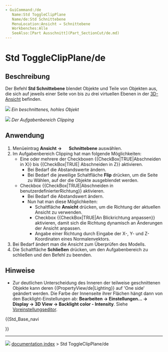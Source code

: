 ```yaml
---
- GuiCommand:/de
   Name:Std ToggleClipPlane
   Name/de:Std Schnittebene
   MenuLocation:Ansicht → Schnittebene
   Workbenches:Alle
   SeeAlso:[Part Ausschnitt](Part_SectionCut/de.md)
---
```


# Std ToggleClipPlane/de

## Beschreibung

Der Befehl **Std Schnittebene** blendet Objekte und Teile von Objekten aus, die sich auf jeweils einer Seite von bis zu drei virtuellen Ebenen in der [3D-Ansicht](3D_view/de.md) befinden.

![](images/Std_ToggleClipPlane_example.png ) 
*Ein beschnittenes, hohles Objekt*

![](images/Std_ToggleClipPlane_taskpanel.png ) 
*Der Aufgabenbereich Clipping*

## Anwendung

1.  Menüeintrag **Ansicht → <img src="images/Std_ToggleClipPlane.svg" width=16px> Schnittebene** auswählen.
2.  Im Aufgabenbereich Clipping hat man folgende Möglichkeiten:
    -   Eine oder mehrere der Checkboxen {{CheckBox|TRUE|Abschneiden in X}} bis {{CheckBox|TRUE| Abschneiden in Z}} aktivieren.
        -   Bei Bedarf die Abstandswerte ändern.
        -   Bei Bedarf die jeweilige Schaltfläche **Flip** drücken, um die Seite zu Wählen, auf der die Objekte ausgeblendet werden.
    -   Checkbox {{CheckBox|TRUE|Abschneiden in benutzerdefinierterRichtung}} aktivieren.
        -   Bei Bedarf die Abstandswert ändern.
        -   Nun hat man diese Möglichkeiten:
            -   Schaltfläche **Ansicht** drücken, um die Richtung der aktuellen Ansicht zu verwenden.
            -   Checkbox {{CheckBox|TRUE|An Blickrichtung anpassen}} aktivieren, damit sich die Richtung dynamisch an Änderungen der Ansicht anpassen.
            -   Angabe einer Richtung durch Eingabe der X-, Y- und Z-Koordinaten eines Normalenvektors.
3.  Bei Bedarf ändert man die Ansicht zum Überprüfen des Modells.
4.  Die Schaltfläche **Schließen** drücken, um den Aufgabenbereich zu schließen und den Befehl zu beenden.

## Hinweise

-   Zur deutlichen Unterscheidung des Inneren der teilweise geschnittenen Objekte kann deren {{PropertyView/de|Lighting}} auf \'One side\' geändert werden. Die Farbe der Innenseite ihrer Flächen hängt dann von den Backlight-Einstellungen ab: **Bearbeiten → Einstellungen... → Display → 3D View → Backlight color - Intensity**. Siehe [Voreinstellungseditor](Preferences_Editor/de#3D-Ansicht.md).





{{Std_Base_navi

}}



---
![](images/Right_arrow.png) [documentation index](../README.md) > Std ToggleClipPlane/de
